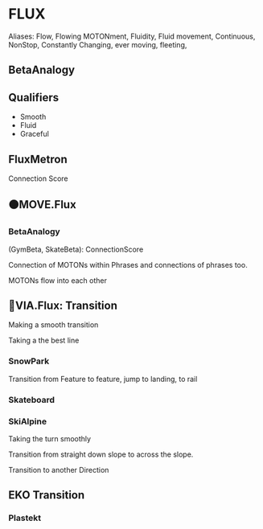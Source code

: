 # <beta>FLUX</beta>

Aliases: Flow, Flowing MOTONment, Fluidity, Fluid movement, Continuous, NonStop, Constantly Changing, ever moving, fleeting,

## <beta>BetaAnalogy</beta>

## Qualifiers

- Smooth
- Fluid
- Graceful

## FluxMetron

Connection Score

## 🟠<motor>MOVE.Flux</motor>

### <beta>BetaAnalogy</beta>

(GymBeta, SkateBeta): ConnectionScore

Connection of MOTONs within Phrases and connections of phrases too.

MOTONs flow into each other

## 🔻<via>VIA.Flux</via>: Transition

Making a smooth transition

Taking a the best line

### SnowPark

Transition from Feature to feature, jump to landing, to rail

### Skateboard

### SkiAlpine

Taking the turn smoothly

Transition from straight down slope to across the slope.

Transition to another Direction

## EKO Transition

### Plastekt
